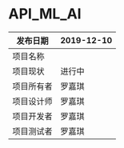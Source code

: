 # API_ML_AI

| 发布日期   | 2019-12-10     |
| ---------- | -------------- |
| 项目名称   |  |
| 项目现状   | 进行中         |
| 项目所有者 | 罗嘉琪         |
| 项目设计师 | 罗嘉琪         |
| 项目开发者 | 罗嘉琪         |
| 项目测试者 | 罗嘉琪         |

